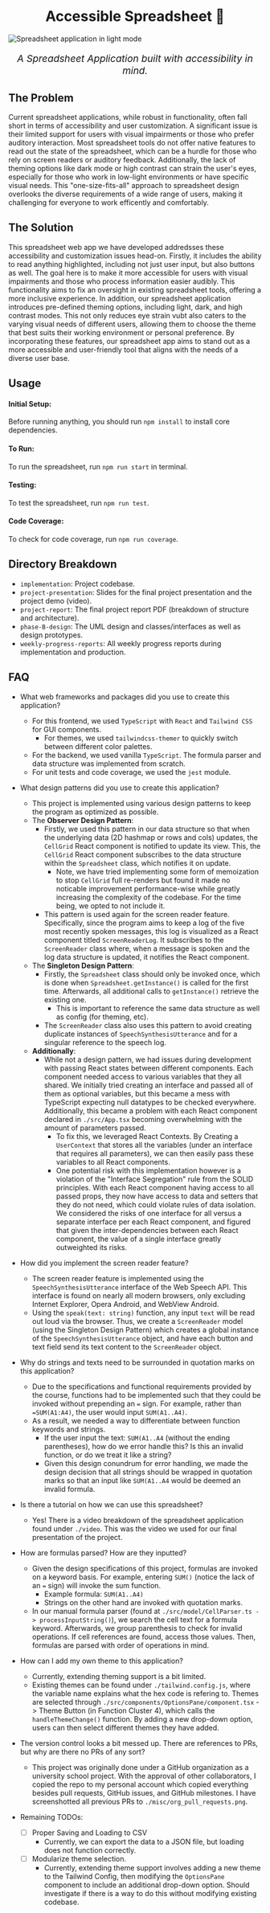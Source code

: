<h1 align="center">
  Accessible Spreadsheet 📝
</h1>

![Spreadsheet application in light mode](misc/ui_light_mode.png)

<p align="center" style="font-size: 1.2rem;"><i>A Spreadsheet Application built with accessibility in mind.</i></p>

## The Problem

Current spreadsheet applications, while robust in functionality, often fall short in terms of accessibility and user customization. A significant issue is their limited support for users with visual impairments or those who prefer auditory interaction. Most spreadsheet tools do not offer native features to read out the state of the spreadsheet, which can be a hurdle for those who rely on screen readers or auditory feedback. Additionally, the lack of theming options like dark mode or high contrast can strain the user's eyes, especially for those who work in low-light environments or have specific visual needs. This "one-size-fits-all" approach to spreadsheet design overlooks the diverse requirements of a wide range of users, making it challenging for everyone to work efficently and comfortably.

## The Solution

This spreadsheet web app we have developed addredsses these accessibility and customization issues head-on. Firstly, it includes the ability to read anything highlighted, including not just user input, but also buttons as well. The goal here is to make it more accessible for users with visual impairments and those who process information easier audibly. This functionality aims to fix an oversight in existing spreadsheet tools, offering a more inclusive experience. In addition, our spreadsheet application introduces pre-defined theming options, including light, dark, and high contrast modes. This not only reduces eye strain vubt also caters to the varying visual needs of different users, allowing them to choose the theme that best suits their working environment or personal preference. By incorporating these features, our spreadsheet app aims to stand out as a more accessible and user-friendly tool that aligns with the needs of a diverse user base.

## Usage
#### Initial Setup:
Before running anything, you should run `npm install` to install core dependencies.
#### To Run:
To run the spreadsheet, run `npm run start` in terminal.
#### Testing:
To test the spreadsheet, run `npm run test`.
#### Code Coverage:
To check for code coverage, run `npm run coverage`.

## Directory Breakdown
 - `implementation`: Project codebase.
 - `project-presentation`: Slides for the final project presentation and the project demo (video).
 - `project-report`: The final project report PDF (breakdown of structure and architecture).
 - `phase-B-design`: The UML design and classes/interfaces as well as design prototypes.
 - `weekly-progress-reports`: All weekly progress reports during implementation and production.

## FAQ
- What web frameworks and packages did you use to create this application?
  - For this frontend, we used `TypeScript` with `React` and `Tailwind CSS` for GUI components. 
    - For themes, we used `tailwindcss-themer` to quickly switch between different color palettes.
  - For the backend, we used vanilla `TypeScript`. The formula parser and data structure was implemented from scratch.
  - For unit tests and code coverage, we used the `jest` module.

- What design patterns did you use to create this application?
  - This project is implemented using various design patterns to keep the program as optimized as possible.
  - The **Observer Design Pattern**:
    - Firstly, we used this pattern in our data structure so that when the underlying data (2D hashmap or rows and cols) updates, the `CellGrid` React component is notified to update its view. This, the `CellGrid` React component subscribes to the data structure within the `Spreadsheet` class, which notifies it on update.
      - Note, we have tried implementing some form of memoization to stop `CellGrid` full re-renders but found it made no noticable improvement performance-wise while greatly increasing the complexity of the codebase. For the time being, we opted to not include it.
    - This pattern is used again for the screen reader feature. Specifically, since the program aims to keep a log of the five most recently spoken messages, this log is visualized as a React component titled `ScreenReaderLog`. It subscribes to the `ScreenReader` class where, when a message is spoken and the log data structure is updated, it notifies the React component.
  - The **Singleton Design Pattern**:
    - Firstly, the `Spreadsheet` class should only be invoked once, which is done when `Spreadsheet.getInstance()` is called for the first time. Afterwards, all additional calls to `getInstance()` retrieve the existing one.
      - This is important to reference the same data structure as well as config (for theming, etc).
    - The `ScreenReader` class also uses this pattern to avoid creating duplicate instances of `SpeechSynthesisUtterance` and for a singular reference to the speech log.
  - **Additionally**:
    - While not a design pattern, we had issues during development with passing React states between different components. Each component needed access to various variables that they all shared. We initially tried creating an interface and passed all of them as optional variables, but this became a mess with TypeScript expecting null datatypes to be checked everywhere. Additionally, this became a problem with each React component declared in `./src/App.tsx` becoming overwhelming with the amount of parameters passed.
      - To fix this, we leveraged React Contexts. By Creating a `UserContext` that stores all the variables (under an interface that requires all parameters), we can then easily pass these variables to all React components.
      - One potential risk with this implementation however is a violation of the "Interface Segregation" rule from the SOLID principles. With each React component having access to all passed props, they now have access to data and setters that they do not need, which could violate rules of data isolation. We considered the risks of one interface for all versus a separate interface per each React component, and figured that given the inter-dependencies between each React component, the value of a single interface greatly outweighted its risks.

- How did you implement the screen reader feature?
  - The screen reader feature is implemented using the `SpeechSynthesisUtterance` interface of the Web Speech API. This interface is found on nearly all modern browsers, only excluding Internet Explorer, Opera Android, and WebView Android.
  - Using the `speak(text: string)` function, any input `text` will be read out loud via the browser. Thus, we create a `ScreenReader` model (using the Singleton Design Pattern) which creates a global instance of the `SpeechSynthesisUtterance` object, and have each button and text field send its text content to the `ScreenReader` object.

- Why do strings and texts need to be surrounded in quotation marks on this application?
  - Due to the specifications and functional requirements provided by the course, functions had to be implemented such that they could be invoked without prepending an `=` sign. For example, rather than `=SUM(A1:A4)`, the user would input `SUM(A1..A4)`.
  - As a result, we needed a way to differentiate between function keywords and strings.
    - If the user input the text: `SUM(A1..A4` (without the ending parentheses), how do we error handle this? Is this an invalid function, or do we treat it like a string?
    - Given this design conundrum for error handling, we made the design decision that all strings should be wrapped in quotation marks so that an input like `SUM(A1..A4` would be deemed an invalid formula.

- Is there a tutorial on how we can use this spreadsheet?
  - Yes! There is a video breakdown of the spreadsheet application found under `./video`. This was the video we used for our final presentation of the project.

- How are formulas parsed? How are they inputted?
  - Given the design specifications of this project, formulas are invoked on a keyword basis. For example, entering `SUM()` (notice the lack of an `=` sign) will invoke the sum function. 
    - Example formula: `SUM(A1..A4)`
    - Strings on the other hand are invoked with quotation marks.
  - In our manual formula parser (found at `./src/model/CellParser.ts -> processInputString()`), we search the cell text for a formula keyword. Afterwards, we group parenthesis to check for invalid operations. If cell references are found, access those values. Then, formulas are parsed with order of operations in mind.

- How can I add my own theme to this application?
  - Currently, extending theming support is a bit limited. 
  - Existing themes can be found under `./tailwind.config.js`, where the variable name explains what the hex code is refering to. Themes are selected through `./src/components/OptionsPane/component.tsx` -> Theme Button (in Function Cluster 4), which calls the `handleThemeChange()` function. By adding a new drop-down option, users can then select different themes they have added.

- The version control looks a bit messed up. There are references to PRs, but why are there no PRs of any sort?
  - This project was originally done under a GitHub organization as a university school project. With the approval of other collaborators, I copied the repo to my personal account which copied everything besides pull requests, GitHub issues, and GitHub milestones. I have screenshotted all previous PRs to `./misc/org_pull_requests.png`.

- Remaining TODOs:
  - [ ] Proper Saving and Loading to CSV
    - Currently, we can export the data to a JSON file, but loading does not function correctly.
  - [ ] Modularize theme selection.
    - Currently, extending theme support involves adding a new theme to the Tailwind Config, then modifying the `OptionsPane` component to include an additional drop-down option. Should investigate if there is a way to do this without modifying existing codebase.

